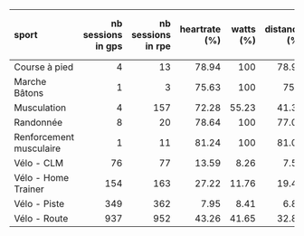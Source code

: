 | sport                   |   nb sessions in gps |   nb sessions in rpe |   heartrate (%) |   watts (%) |   distance (%) |   seance heart rate (%) |   seance watts (%) |   seance distance (%) |
|:------------------------|---------------------:|---------------------:|----------------:|------------:|---------------:|------------------------:|-------------------:|----------------------:|
| Course à pied           |                    4 |                   13 |           78.94 |      100    |          78.93 |                  100    |             100    |                100    |
| Marche Bâtons           |                    1 |                    3 |           75.63 |      100    |          75.6  |                  100    |             100    |                100    |
| Musculation             |                    4 |                  157 |           72.28 |       55.23 |          41.31 |                   75    |              25    |                 25    |
| Randonnée               |                    8 |                   20 |           78.64 |      100    |          77.07 |                  100    |             100    |                100    |
| Renforcement musculaire |                    1 |                   11 |           81.24 |      100    |          81.02 |                  100    |             100    |                100    |
| Vélo - CLM              |                   76 |                   77 |           13.59 |        8.26 |           7.52 |                    7.89 |               2.63 |                  2.63 |
| Vélo - Home Trainer     |                  154 |                  163 |           27.22 |       11.76 |          19.46 |                   25.97 |              11.04 |                 19.48 |
| Vélo - Piste            |                  349 |                  362 |            7.95 |        8.41 |           6.86 |                    8.88 |               8.88 |                  7.74 |
| Vélo - Route            |                  937 |                  952 |           43.26 |       41.65 |          32.88 |                   48.45 |              40.23 |                 38.63 |